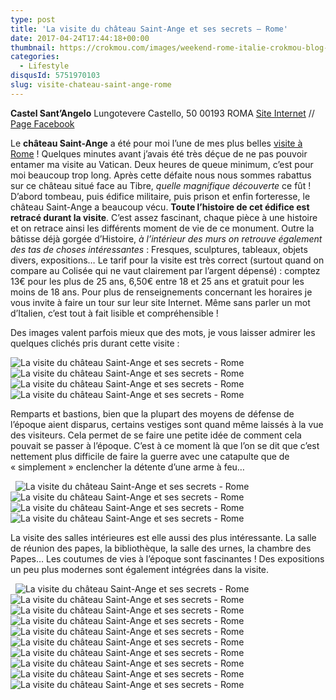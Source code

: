 ```yaml
---
type: post
title: 'La visite du château Saint-Ange et ses secrets – Rome'
date: 2017-04-24T17:44:18+00:00
thumbnail: https://crokmou.com/images/weekend-rome-italie-crokmou-blog-cuisine-voyage-belgique-70.jpg
categories:
  - Lifestyle
disqusId: 5751970103
slug: visite-chateau-saint-ange-rome
---
```


**Castel Sant’Angelo**
Lungotevere Castello, 50
00193 ROMA
[Site Internet](http://castelsantangelo.beniculturali.it/) // [Page Facebook](https://www.facebook.com/Museo-Nazionale-di-Castel-SantAngelo-419533098197881/)

Le **château Saint-Ange** a été pour moi l’une de mes plus belles [visite à Rome](http://www.crokmou.com/2017/01/citytrip-a-rome-italie) ! Quelques minutes avant j’avais été très déçue de ne pas pouvoir entamer ma visite au Vatican. Deux heures de queue minimum, c’est pour moi beaucoup trop long. Après cette défaite nous nous sommes rabattus sur ce château situé face au Tibre, _quelle magnifique découverte_ ce fût ! D’abord tombeau, puis édifice militaire, puis prison et enfin forteresse, le château Saint-Ange a beaucoup vécu. **Toute l’histoire de cet édifice est retracé durant la visite**. C’est assez fascinant, chaque pièce à une histoire et on retrace ainsi les différents moment de vie de ce monument. Outre la bâtisse déjà gorgée d’Histoire, _à l’intérieur des murs on retrouve également des tas de choses intéressantes_ : Fresques, sculptures, tableaux, objets divers, expositions… Le tarif pour la visite est très correct (surtout quand on compare au Colisée qui ne vaut clairement par l’argent dépensé) : comptez 13€ pour les plus de 25 ans, 6,50€ entre 18 et 25 ans et gratuit pour les moins de 18 ans. Pour plus de renseignements concernant les horaires je vous invite à faire un tour sur leur site Internet. Même sans parler un mot d’Italien, c’est tout à fait lisible et compréhensible !

Des images valent parfois mieux que des mots, je vous laisser admirer les quelques clichés pris durant cette visite :

![La visite du château Saint-Ange et ses secrets - Rome](http://www.crokmou.com/wp-content/uploads/2016/12/weekend-rome-italie-crokmou-blog-cuisine-voyage-belgique-48.jpg "La visite du château Saint-Ange et ses secrets - Rome") ![La visite du château Saint-Ange et ses secrets - Rome](http://www.crokmou.com/wp-content/uploads/2016/12/weekend-rome-italie-crokmou-blog-cuisine-voyage-belgique-49.jpg "La visite du château Saint-Ange et ses secrets - Rome") ![La visite du château Saint-Ange et ses secrets - Rome](http://www.crokmou.com/wp-content/uploads/2016/12/weekend-rome-italie-crokmou-blog-cuisine-voyage-belgique-50.jpg "La visite du château Saint-Ange et ses secrets - Rome")![La visite du château Saint-Ange et ses secrets - Rome](http://www.crokmou.com/wp-content/uploads/2016/12/weekend-rome-italie-crokmou-blog-cuisine-voyage-belgique-51.jpg "La visite du château Saint-Ange et ses secrets - Rome")  

Remparts et bastions, bien que la plupart des moyens de défense de l’époque aient disparus, certains vestiges sont quand même laissés à la vue des visiteurs. Cela permet de se faire une petite idée de comment cela pouvait se passer à l’époque. C’est à ce moment là que l’on se dit que c’est nettement plus difficile de faire la guerre avec une catapulte que de « simplement » enclencher la détente d’une arme à feu…

  ![La visite du château Saint-Ange et ses secrets - Rome](http://www.crokmou.com/wp-content/uploads/2016/12/weekend-rome-italie-crokmou-blog-cuisine-voyage-belgique-52.jpg "La visite du château Saint-Ange et ses secrets - Rome") ![La visite du château Saint-Ange et ses secrets - Rome](http://www.crokmou.com/wp-content/uploads/2017/04/weekend-rome-italie-crokmou-blog-cuisine-voyage-belgique-53.jpg "La visite du château Saint-Ange et ses secrets - Rome") ![La visite du château Saint-Ange et ses secrets - Rome](http://www.crokmou.com/wp-content/uploads/2016/12/weekend-rome-italie-crokmou-blog-cuisine-voyage-belgique-54.jpg "La visite du château Saint-Ange et ses secrets - Rome")![La visite du château Saint-Ange et ses secrets - Rome](http://www.crokmou.com/wp-content/uploads/2016/12/weekend-rome-italie-crokmou-blog-cuisine-voyage-belgique-55.jpg "La visite du château Saint-Ange et ses secrets - Rome")  

La visite des salles intérieures est elle aussi des plus intéressante. La salle de réunion des papes, la bibliothèque, la salle des urnes, la chambre des Papes… Les coutumes de vies à l’époque sont fascinantes ! Des expositions un peu plus modernes sont également intégrées dans la visite.

  ![La visite du château Saint-Ange et ses secrets - Rome](http://www.crokmou.com/wp-content/uploads/2016/12/weekend-rome-italie-crokmou-blog-cuisine-voyage-belgique-56.jpg) ![La visite du château Saint-Ange et ses secrets - Rome](http://www.crokmou.com/wp-content/uploads/2016/12/weekend-rome-italie-crokmou-blog-cuisine-voyage-belgique-57.jpg "La visite du château Saint-Ange et ses secrets - Rome") ![La visite du château Saint-Ange et ses secrets - Rome](http://www.crokmou.com/wp-content/uploads/2016/12/weekend-rome-italie-crokmou-blog-cuisine-voyage-belgique-59.jpg) ![La visite du château Saint-Ange et ses secrets - Rome](http://www.crokmou.com/wp-content/uploads/2016/12/weekend-rome-italie-crokmou-blog-cuisine-voyage-belgique-58.jpg "La visite du château Saint-Ange et ses secrets - Rome") ![La visite du château Saint-Ange et ses secrets - Rome](http://www.crokmou.com/wp-content/uploads/2016/12/weekend-rome-italie-crokmou-blog-cuisine-voyage-belgique-62.jpg) ![La visite du château Saint-Ange et ses secrets - Rome](http://www.crokmou.com/wp-content/uploads/2016/12/weekend-rome-italie-crokmou-blog-cuisine-voyage-belgique-61.jpg "La visite du château Saint-Ange et ses secrets - Rome") ![La visite du château Saint-Ange et ses secrets - Rome](http://www.crokmou.com/wp-content/uploads/2016/12/weekend-rome-italie-crokmou-blog-cuisine-voyage-belgique-65.jpg "La visite du château Saint-Ange et ses secrets - Rome") ![La visite du château Saint-Ange et ses secrets - Rome](http://www.crokmou.com/wp-content/uploads/2016/12/weekend-rome-italie-crokmou-blog-cuisine-voyage-belgique-67.jpg "La visite du château Saint-Ange et ses secrets - Rome") ![La visite du château Saint-Ange et ses secrets - Rome](http://www.crokmou.com/wp-content/uploads/2016/12/weekend-rome-italie-crokmou-blog-cuisine-voyage-belgique-63.jpg "La visite du château Saint-Ange et ses secrets - Rome")![La visite du château Saint-Ange et ses secrets - Rome](http://www.crokmou.com/wp-content/uploads/2016/12/weekend-rome-italie-crokmou-blog-cuisine-voyage-belgique-66.jpg "La visite du château Saint-Ange et ses secrets - Rome")